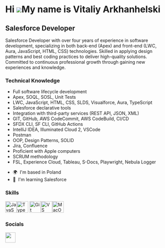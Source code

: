 Hi ![](https://user-images.githubusercontent.com/18350557/176309783-0785949b-9127-417c-8b55-ab5a4333674e.gif)My name is Vitaliy Arkhanhelski
============================================================================================================================================

Salesforce Developer
--------------------

Salesforce Developer with over four years of experience in software development, specializing in both back-end (Apex) and front-end (LWC, Aura, JavaScript, HTML, CSS) technologies. Skilled in applying design patterns and best coding practices to deliver high-quality solutions. Committed to continuous professional growth through gaining new experiences and knowledge. 

### Technical Knowledge 

- Full software lifecycle development  
- Apex, SOQL, SOSL, Unit Tests  
- LWC, JavaScript, HTML, CSS, SLDS, Visualforce, Aura, TypeScript  
- Salesforce declarative tools  
- Integration with third-party services (REST API, JSON, XML)  
- GIT, GitHub, AWS CodeCommit, AWS CodeBuild, CI/CD  
- SFDX CLI, SF CLI, GitHub Actions  
- IntelliJ IDEA, Illuminated Cloud 2, VSCode  
- Postman  
- OOP, Design Patterns, SOLID  
- Jira, Confluence  
- Proficient with Apple computers  
- SCRUM methodology  
- FSL, Experience Cloud, Tableau, S-Docs, Playwright, Nebula Logger  

* 🌍  I'm based in Poland
* 🧠  I'm learning Salesforce

### Skills


<p align="left">
<a href="https://developer.mozilla.org/en-US/docs/Web/JavaScript" target="_blank" rel="noreferrer"><img src="https://raw.githubusercontent.com/danielcranney/readme-generator/main/public/icons/skills/javascript-colored.svg" width="36" height="36" alt="JavaScript" /></a><a href="https://www.typescriptlang.org/" target="_blank" rel="noreferrer"><img src="https://raw.githubusercontent.com/danielcranney/readme-generator/main/public/icons/skills/typescript-colored.svg" width="36" height="36" alt="TypeScript" /></a>
<a href="https://git-scm.com/" target="_blank" rel="noreferrer"><img src="https://raw.githubusercontent.com/danielcranney/readme-generator/main/public/icons/skills/git-colored.svg" width="36" height="36" alt="Git" /></a><a href="https://code.visualstudio.com/" target="_blank" rel="noreferrer"><img src="https://raw.githubusercontent.com/danielcranney/readme-generator/main/public/icons/skills/visualstudiocode.svg" width="36" height="36" alt="VS Code" /></a><a href="https://apple.com" target="_blank" rel="noreferrer"><img src="https://raw.githubusercontent.com/danielcranney/readme-generator/main/public/icons/skills/macos-colored.svg" width="36" height="36" alt="MacOS" /></a>
</p>

### Socials

<p align="left"> <a href="https://www.linkedin.com/in/vitaliyarkhanhelski" target="_blank" rel="noreferrer"> <picture> <source media="(prefers-color-scheme: dark)" srcset="https://raw.githubusercontent.com/danielcranney/readme-generator/main/public/icons/socials/linkedin-dark.svg" /> <source media="(prefers-color-scheme: light)" srcset="https://raw.githubusercontent.com/danielcranney/readme-generator/main/public/icons/socials/linkedin.svg" /> <img src="https://raw.githubusercontent.com/danielcranney/readme-generator/main/public/icons/socials/linkedin.svg" width="32" height="32" /> </picture> </a></p>
